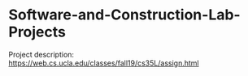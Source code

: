 # Software-and-Construction-Lab-Projects
Project description: https://web.cs.ucla.edu/classes/fall19/cs35L/assign.html
